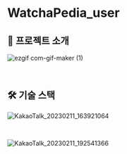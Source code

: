 # WatchaPedia_user

## :bookmark_tabs: 프로젝트 소개 
![ezgif com-gif-maker (1)](https://user-images.githubusercontent.com/92245622/218246176-9861429c-31da-4ed2-b09e-c4dbec94bbae.gif)

<br />

## :hammer_and_wrench: 기술 스택

![KakaoTalk_20230211_163921064](https://user-images.githubusercontent.com/92245622/218246691-32646484-688f-44e1-acc2-3a1ecd6ef536.png)

<br />

![KakaoTalk_20230211_192541366](https://user-images.githubusercontent.com/92245622/218253248-068662f3-15d3-4bf7-aadd-d810ebce5e41.png)

<br />
